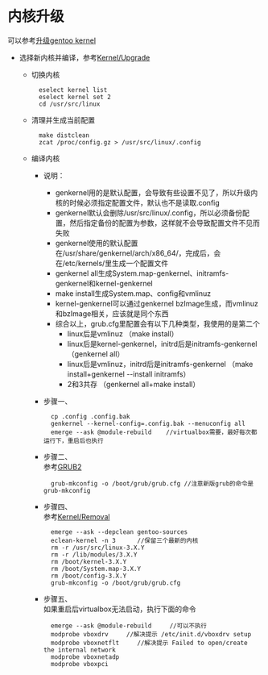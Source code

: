 # 内核升级
可以参考[升级gentoo kernel](http://huangda-hd.blog.163.com/blog/static/81808426201441010235543/)


* 选择新内核并编译，参考[Kernel/Upgrade](https://wiki.gentoo.org/wiki/Kernel/Upgrade)
    * 切换内核
        
            eselect kernel list
            eselect kernel set 2
            cd /usr/src/linux
    * 清理并生成当前配置
        
            make distclean
            zcat /proc/config.gz > /usr/src/linux/.config
    * 编译内核
        * 说明：  
            * genkernel用的是默认配置，会导致有些设置不见了，所以升级内核的时候必须指定配置文件，默认也不是读取.config  
            * genkernel默认会删除/usr/src/linux/.config，所以必须备份配置，然后指定备份的配置为参数，这样就不会导致配置文件不见而失败  
            * genkernel使用的默认配置在/usr/share/genkernel/arch/x86_64/，完成后，会在/etc/kernels/里生成一个配置文件  
            * genkernel all生成System.map-genkernel、initramfs-genkernel和kernel-genkernel  
            * make install生成System.map、config和vmlinuz  
            * kernel-genkernel可以通过genkernel bzImage生成，而vmlinuz和bzImage相关，应该就是同个东西
            * 综合以上，grub.cfg里配置会有以下几种类型，我使用的是第二个     
                * linux后是vmlinuz     （make install）
                * linux后是kernel-genkernel，initrd后是initramfs-genkernel （genkernel all）
                * linux后是vmlinuz，initrd后是initramfs-genkernel （make install+genkernel --install initramfs）     
                * 2和3共存 （genkernel all+make install）
        
        * 步骤一、

                cp .config .config.bak
                genkernel --kernel-config=.config.bak --menuconfig all
                emerge --ask @module-rebuild    //virtualbox需要，最好每次都运行下，重启后也执行
        * 步骤二、  
            参考[GRUB2](https://wiki.gentoo.org/wiki/GRUB2)
        
                grub-mkconfig -o /boot/grub/grub.cfg //注意新版grub的命令是grub-mkconfig
        * 步骤四、  
            参考[Kernel/Removal](https://wiki.gentoo.org/wiki/Kernel/Removal)
            
                emerge --ask --depclean gentoo-sources
                eclean-kernel -n 3      //保留三个最新的内核
                rm -r /usr/src/linux-3.X.Y
                rm -r /lib/modules/3.X.Y
                rm /boot/kernel-3.X.Y
                rm /boot/System.map-3.X.Y
                rm /boot/config-3.X.Y
                grub-mkconfig -o /boot/grub/grub.cfg
        * 步骤五、  
            如果重启后virtualbox无法启动，执行下面的命令

                emerge --ask @module-rebuild     //可以不执行
                modprobe vboxdrv     //解决提示 /etc/init.d/vboxdrv setup
                modprobe vboxnetflt     //解决提示 Failed to open/create the internal network
                modprobe vboxnetadp 
                modprobe vboxpci
